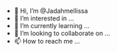 - 👋 Hi, I’m @Jadahmellissa
- 👀 I’m interested in ...
- 🌱 I’m currently learning ...
- 💞️ I’m looking to collaborate on ...
- 📫 How to reach me ...

<!---
Jadahmellissa/Jadahmellissa is a ✨ special ✨ repository because its `README.md` (this file) appears on your GitHub profile.
You can click the Preview link to take a look at your changes.
--->
